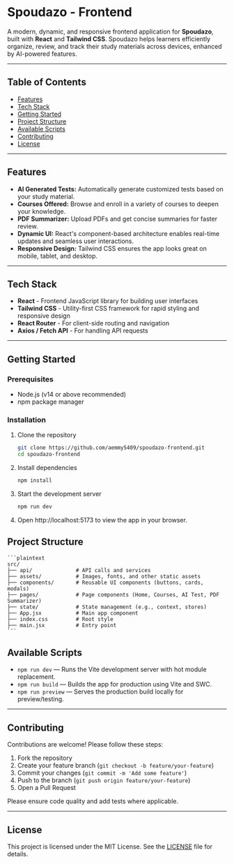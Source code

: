 # Spoudazo - Frontend

A modern, dynamic, and responsive frontend application for **Spoudazo**, built with **React** and **Tailwind CSS**. Spoudazo helps learners efficiently organize, review, and track their study materials across devices, enhanced by AI-powered features.

---

## Table of Contents

- [Features](#features)  
- [Tech Stack](#tech-stack)  
- [Getting Started](#getting-started)  
- [Project Structure](#project-structure)  
- [Available Scripts](#available-scripts)  
- [Contributing](#contributing)  
- [License](#license)  

---

## Features

- **AI Generated Tests:** Automatically generate customized tests based on your study material.  
- **Courses Offered:** Browse and enroll in a variety of courses to deepen your knowledge.  
- **PDF Summarizer:** Upload PDFs and get concise summaries for faster review.  
- **Dynamic UI:** React's component-based architecture enables real-time updates and seamless user interactions.  
- **Responsive Design:** Tailwind CSS ensures the app looks great on mobile, tablet, and desktop.

---

## Tech Stack

- **React** - Frontend JavaScript library for building user interfaces  
- **Tailwind CSS** - Utility-first CSS framework for rapid styling and responsive design  
- **React Router** - For client-side routing and navigation  
- **Axios / Fetch API** - For handling API requests  

---

## Getting Started

### Prerequisites

- Node.js (v14 or above recommended)  
- npm package manager  

### Installation

1. Clone the repository  
   ```bash
   git clone https://github.com/aemmy5409/spoudazo-frontend.git
   cd spoudazo-frontend

2. Install dependencies
    ```bash
    npm install

3. Start the development server
    ```bash
    npm run dev

4. Open http://localhost:5173 to view the app in your browser.

## Project Structure

    ```plaintext
    src/
    ├── api/              # API calls and services
    ├── assets/           # Images, fonts, and other static assets
    ├── components/       # Reusable UI components (buttons, cards, modals)
    ├── pages/            # Page components (Home, Courses, AI Test, PDF Summarizer)
    ├── state/            # State management (e.g., context, stores)
    ├── App.jsx           # Main app component
    ├── index.css         # Root style 
    ├── main.jsx          # Entry point
    ```

## Available Scripts

- `npm run dev` — Runs the Vite development server with hot module replacement.  
- `npm run build` — Builds the app for production using Vite and SWC.  
- `npm run preview` — Serves the production build locally for preview/testing.  

---

## Contributing

Contributions are welcome! Please follow these steps:

1. Fork the repository  
2. Create your feature branch (`git checkout -b feature/your-feature`)  
3. Commit your changes (`git commit -m 'Add some feature'`)  
4. Push to the branch (`git push origin feature/your-feature`)  
5. Open a Pull Request  

Please ensure code quality and add tests where applicable.

---

## License

This project is licensed under the MIT License. See the [LICENSE](LICENSE) file for details.

